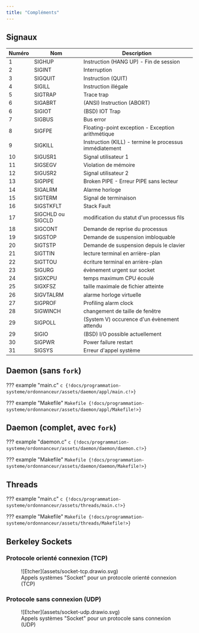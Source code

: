 ```yaml
---
title: "Compléments"
---
```


## Signaux

Numéro |  Nom              | Description
-------|-------------------|-----------------------------------------------------------
1      | SIGHUP            | Instruction (HANG UP) - Fin de session
2      | SIGINT            | Interruption
3      | SIGQUIT           | Instruction (QUIT)
4      | SIGILL            | Instruction illégale
5      | SIGTRAP           | Trace trap
6      | SIGABRT           | (ANSI) Instruction (ABORT)
6      | SIGIOT            | (BSD) IOT Trap
7      | SIGBUS            | Bus error
8      | SIGFPE            | Floating-point exception - Exception arithmétique
9      | SIGKILL           | Instruction (KILL) - termine le processus immédiatement
10     | SIGUSR1           | Signal utilisateur 1
11     | SIGSEGV           | Violation de mémoire
12     | SIGUSR2           | Signal utilisateur 2
13     | SIGPIPE           | Broken PIPE - Erreur PIPE sans lecteur
14     | SIGALRM           | Alarme horloge
15     | SIGTERM           | Signal de terminaison
16     | SIGSTKFLT         | Stack Fault
17     | SIGCHLD ou SIGCLD | modification du statut d'un processus fils
18     | SIGCONT           | Demande de reprise du processus
19     | SIGSTOP           | Demande de suspension imbloquable
20     | SIGTSTP           | Demande de suspension depuis le clavier
21     | SIGTTIN           | lecture terminal en arrière-plan
22     | SIGTTOU           | écriture terminal en arrière-plan
23     | SIGURG            | évènement urgent sur socket
24     | SIGXCPU           | temps maximum CPU écoulé
25     | SIGXFSZ           | taille maximale de fichier atteinte
26     | SIGVTALRM         | alarme horloge virtuelle
27     | SIGPROF           | Profiling alarm clock
28     | SIGWINCH          | changement de taille de fenêtre
29     | SIGPOLL           | (System V) occurence d'un évènement attendu
29     | SIGIO             | (BSD) I/O possible actuellement
30     | SIGPWR            | Power failure restart
31     | SIGSYS            | Erreur d'appel système

## Daemon (sans `fork`)

??? example "main.c"
    ```c
    {!docs/programmation-systeme/ordonnanceur/assets/daemon/appl/main.c!>}
    ```

??? example "Makefile"
    ```Makefile
    {!docs/programmation-systeme/ordonnanceur/assets/daemon/appl/Makefile!>}
    ```

## Daemon (complet, avec `fork`)

??? example "daemon.c"
    ```c
    {!docs/programmation-systeme/ordonnanceur/assets/daemon/daemon/daemon.c!>}
    ```

??? example "Makefile"
    ```Makefile
    {!docs/programmation-systeme/ordonnanceur/assets/daemon/daemon/Makefile!>}
    ```


## Threads

??? example "main.c"
    ```c
    {!docs/programmation-systeme/ordonnanceur/assets/threads/main.c!>}
    ```

??? example "Makefile"
    ```Makefile
    {!docs/programmation-systeme/ordonnanceur/assets/threads/Makefile!>}
    ```

## Berkeley Sockets

### Protocole orienté connexion (TCP)

<figure markdown>
![Etcher](assets/socket-tcp.drawio.svg)
<figcaption>Appels systèmes "Socket" pour un protocole orienté connexion (TCP)</figcaption>
</figure>

### Protocole sans connexion (UDP)


<figure markdown>
![Etcher](assets/socket-udp.drawio.svg)
<figcaption>Appels systèmes "Socket" pour un protocole sans connexion (UDP)</figcaption>
</figure>